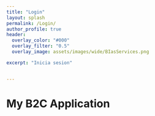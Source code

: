 ```yaml
---
title: "Login"
layout: splash
permalink: /Login/
author_profile: true
header:
  overlay_color: "#000"
  overlay_filter: "0.5"  
  overlay_image: assets/images/wide/BIasServices.png

excerpt: "Inicia sesion"


---
```


<!DOCTYPE html>
<html>
  <head>
    <title>My B2C Application</title>
    <link rel="stylesheet" href="/ssets/css/login.css">
  </head>
  <body>  
    <h1>My B2C Application</h1>
    <div id="api"></div>
  </body>
</html>